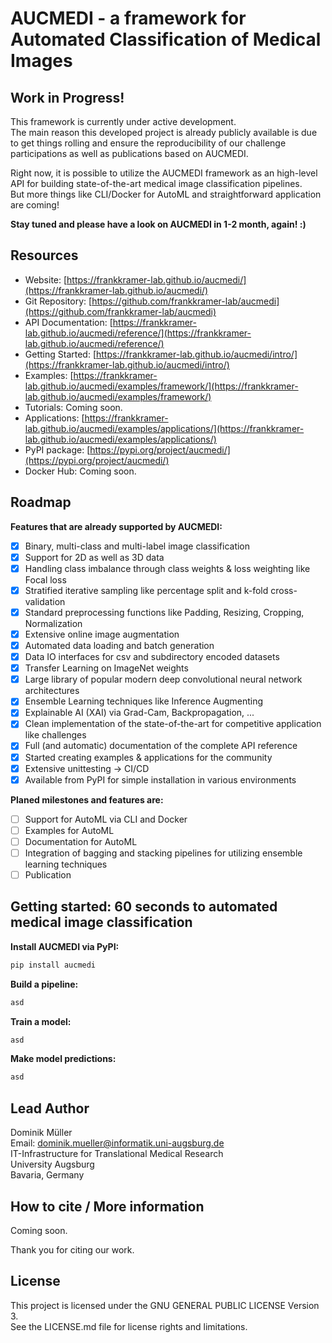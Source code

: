 # AUCMEDI - a framework for Automated Classification of Medical Images

## Work in Progress!

This framework is currently under active development.  
The main reason this developed project is already publicly available is due to get things rolling and ensure the reproducibility of our challenge participations as well as publications based on AUCMEDI.

Right now, it is possible to utilize the AUCMEDI framework as an high-level API for building state-of-the-art medical image classification pipelines.  
But more things like CLI/Docker for AutoML and straightforward application are coming!  

**Stay tuned and please have a look on AUCMEDI in 1-2 month, again! :)**  

## Resources
- Website: [https://frankkramer-lab.github.io/aucmedi/](https://frankkramer-lab.github.io/aucmedi/)
- Git Repository: [https://github.com/frankkramer-lab/aucmedi](https://github.com/frankkramer-lab/aucmedi)
- API Documentation: [https://frankkramer-lab.github.io/aucmedi/reference/](https://frankkramer-lab.github.io/aucmedi/reference/)
- Getting Started: [https://frankkramer-lab.github.io/aucmedi/intro/](https://frankkramer-lab.github.io/aucmedi/intro/)
- Examples: [https://frankkramer-lab.github.io/aucmedi/examples/framework/](https://frankkramer-lab.github.io/aucmedi/examples/framework/)
- Tutorials: Coming soon.
- Applications: [https://frankkramer-lab.github.io/aucmedi/examples/applications/](https://frankkramer-lab.github.io/aucmedi/examples/applications/)
- PyPI package: [https://pypi.org/project/aucmedi/](https://pypi.org/project/aucmedi/)
- Docker Hub: Coming soon.

## Roadmap

**Features that are already supported by AUCMEDI:**
- [x] Binary, multi-class and multi-label image classification
- [x] Support for 2D as well as 3D data
- [x] Handling class imbalance through class weights & loss weighting like Focal loss
- [x] Stratified iterative sampling like percentage split and k-fold cross-validation
- [x] Standard preprocessing functions like Padding, Resizing, Cropping, Normalization
- [x] Extensive online image augmentation
- [x] Automated data loading and batch generation
- [x] Data IO interfaces for csv and subdirectory encoded datasets
- [x] Transfer Learning on ImageNet weights
- [x] Large library of popular modern deep convolutional neural network architectures
- [x] Ensemble Learning techniques like Inference Augmenting
- [x] Explainable AI (XAI) via Grad-Cam, Backpropagation, ...
- [x] Clean implementation of the state-of-the-art for competitive application like challenges
- [x] Full (and automatic) documentation of the complete API reference
- [x] Started creating examples & applications for the community
- [x] Extensive unittesting -> CI/CD
- [x] Available from PyPI for simple installation in various environments

**Planed milestones and features are:**
- [ ] Support for AutoML via CLI and Docker
- [ ] Examples for AutoML
- [ ] Documentation for AutoML
- [ ] Integration of bagging and stacking pipelines for utilizing ensemble learning techniques
- [ ] Publication

## Getting started: 60 seconds to automated medical image classification

**Install AUCMEDI via PyPI:**
```sh
pip install aucmedi
```

**Build a pipeline:**
```python
asd
```

**Train a model:**
```python
asd
```

**Make model predictions:**
```python
asd
```

## Lead Author

Dominik Müller\
Email: dominik.mueller@informatik.uni-augsburg.de\
IT-Infrastructure for Translational Medical Research\
University Augsburg\
Bavaria, Germany

## How to cite / More information

Coming soon.

Thank you for citing our work.

## License

This project is licensed under the GNU GENERAL PUBLIC LICENSE Version 3.\
See the LICENSE.md file for license rights and limitations.
